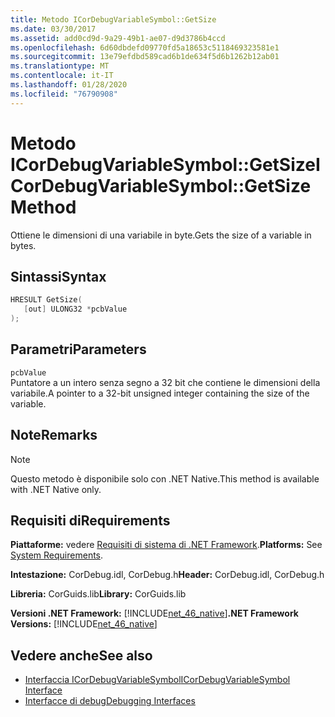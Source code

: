 ```yaml
---
title: Metodo ICorDebugVariableSymbol::GetSize
ms.date: 03/30/2017
ms.assetid: add0cd9d-9a29-49b1-ae07-d9d3786b4ccd
ms.openlocfilehash: 6d60dbdefd09770fd5a18653c5118469323581e1
ms.sourcegitcommit: 13e79efdbd589cad6b1de634f5d6b1262b12ab01
ms.translationtype: MT
ms.contentlocale: it-IT
ms.lasthandoff: 01/28/2020
ms.locfileid: "76790908"
---
```

# <a name="icordebugvariablesymbolgetsize-method"></a><span data-ttu-id="479f3-102">Metodo ICorDebugVariableSymbol::GetSize</span><span class="sxs-lookup"><span data-stu-id="479f3-102">ICorDebugVariableSymbol::GetSize Method</span></span>
<span data-ttu-id="479f3-103">Ottiene le dimensioni di una variabile in byte.</span><span class="sxs-lookup"><span data-stu-id="479f3-103">Gets the size of a variable in bytes.</span></span>  
  
## <a name="syntax"></a><span data-ttu-id="479f3-104">Sintassi</span><span class="sxs-lookup"><span data-stu-id="479f3-104">Syntax</span></span>  
  
```cpp  
HRESULT GetSize(  
   [out] ULONG32 *pcbValue  
);  
```  
  
## <a name="parameters"></a><span data-ttu-id="479f3-105">Parametri</span><span class="sxs-lookup"><span data-stu-id="479f3-105">Parameters</span></span>  
 `pcbValue`  
 <span data-ttu-id="479f3-106">Puntatore a un intero senza segno a 32 bit che contiene le dimensioni della variabile.</span><span class="sxs-lookup"><span data-stu-id="479f3-106">A pointer to a 32-bit unsigned integer containing the size of the variable.</span></span>  
  
## <a name="remarks"></a><span data-ttu-id="479f3-107">Note</span><span class="sxs-lookup"><span data-stu-id="479f3-107">Remarks</span></span>  
  
> [!NOTE]
> <span data-ttu-id="479f3-108">Questo metodo è disponibile solo con .NET Native.</span><span class="sxs-lookup"><span data-stu-id="479f3-108">This method is available with .NET Native only.</span></span>  
  
## <a name="requirements"></a><span data-ttu-id="479f3-109">Requisiti di</span><span class="sxs-lookup"><span data-stu-id="479f3-109">Requirements</span></span>  
 <span data-ttu-id="479f3-110">**Piattaforme:** vedere [Requisiti di sistema di .NET Framework](../../../../docs/framework/get-started/system-requirements.md).</span><span class="sxs-lookup"><span data-stu-id="479f3-110">**Platforms:** See [System Requirements](../../../../docs/framework/get-started/system-requirements.md).</span></span>  
  
 <span data-ttu-id="479f3-111">**Intestazione:** CorDebug.idl, CorDebug.h</span><span class="sxs-lookup"><span data-stu-id="479f3-111">**Header:** CorDebug.idl, CorDebug.h</span></span>  
  
 <span data-ttu-id="479f3-112">**Libreria:** CorGuids.lib</span><span class="sxs-lookup"><span data-stu-id="479f3-112">**Library:** CorGuids.lib</span></span>  
  
 <span data-ttu-id="479f3-113">**Versioni .NET Framework:** [!INCLUDE[net_46_native](../../../../includes/net-46-native-md.md)]</span><span class="sxs-lookup"><span data-stu-id="479f3-113">**.NET Framework Versions:** [!INCLUDE[net_46_native](../../../../includes/net-46-native-md.md)]</span></span>  
  
## <a name="see-also"></a><span data-ttu-id="479f3-114">Vedere anche</span><span class="sxs-lookup"><span data-stu-id="479f3-114">See also</span></span>

- [<span data-ttu-id="479f3-115">Interfaccia ICorDebugVariableSymbol</span><span class="sxs-lookup"><span data-stu-id="479f3-115">ICorDebugVariableSymbol Interface</span></span>](icordebugvariablesymbol-interface.md)
- [<span data-ttu-id="479f3-116">Interfacce di debug</span><span class="sxs-lookup"><span data-stu-id="479f3-116">Debugging Interfaces</span></span>](debugging-interfaces.md)
